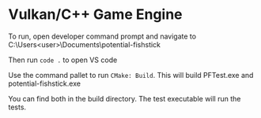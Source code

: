 # Vulkan/C++ Game Engine

To run, open developer command prompt and navigate to C:\Users\<user>\Documents\potential-fishstick

Then run `code .` to open VS code

Use the command pallet to run `CMake: Build`. This will build PFTest.exe and potential-fishstick.exe

You can find both in the build directory. The test executable will run the tests.
